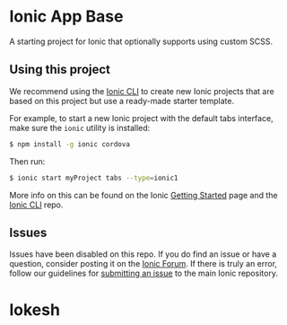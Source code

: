 Ionic App Base
==============

A starting project for Ionic that optionally supports using custom SCSS.

## Using this project

We recommend using the [Ionic CLI](https://github.com/ionic-team/ionic-cli) to create new Ionic projects that are based on this project but use a ready-made starter template.

For example, to start a new Ionic project with the default tabs interface, make sure the `ionic` utility is installed:

```bash
$ npm install -g ionic cordova
```

Then run:

```bash
$ ionic start myProject tabs --type=ionic1
```

More info on this can be found on the Ionic [Getting Started](https://ionicframework.com/getting-started) page and the [Ionic CLI](https://github.com/ionic-team/ionic-cli) repo.

## Issues

Issues have been disabled on this repo. If you do find an issue or have a question, consider posting it on the [Ionic Forum](https://forum.ionicframework.com/). If there is truly an error, follow our guidelines for [submitting an issue](https://ionicframework.com/submit-issue/) to the main Ionic repository.
# lokesh
